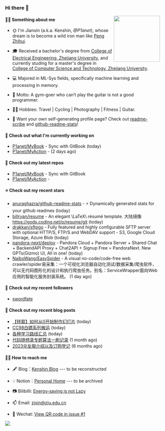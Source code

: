 ### Hi there 👋

<a href="https://github.com/P1anet"><img align="right" src="https://avatars.githubusercontent.com/u/44898226" width="150" /></a>

#### 💪🏻 Something about me

- 🌞 I'm Jianxin (a.k.a. Kenshin, _@P1anet_), whose dream is to become a wild iron man like [Peng Zhihui](https://github.com/peng-zhihui).

- 🎓 Received a bachelor's degree from [College of Electrical Engineering, Zhejiang University](http://ee.zju.edu.cn/), and currently studing for a master's degree in [College of Computer Science and Technology, Zhejiang University](http://www.cs.zju.edu.cn/).

- 💻 Majored in ML-Sys fields, specifically machine learning and processing in memory.

- 📢 Motto: A gym-goer who can’t play the guitar is not a good programmer.

- 🚴‍♂️ Hobbies: Travel | Cycling | Photography | Fitness | Guitar.

- 🤔 Want your own self-generating profile page? Check out [readme-scribe](https://github.com/muesli/readme-scribe) and [github-readme-stats](https://github.com/anuraghazra/github-readme-stats)!

#### 👷 Check out what I'm currently working on

- [P1anet/MyBook](https://github.com/P1anet/MyBook) - Sync with GitBook (today)
- [P1anet/MyAction](https://github.com/P1anet/MyAction) -  (2 days ago)

#### 🌱 Check out my latest repos

- [P1anet/MyBook](https://github.com/P1anet/MyBook) - Sync with GitBook
- [P1anet/MyAction](https://github.com/P1anet/MyAction) - 

#### ⭐ Check out my recent stars

- [anuraghazra/github-readme-stats](https://github.com/anuraghazra/github-readme-stats) - :zap: Dynamically generated stats for your github readmes (today)
- [billryan/resume](https://github.com/billryan/resume) - An elegant \LaTeX\ résumé template. 大陆镜像 https://gods.coding.net/p/resume/git (today)
- [drakkan/sftpgo](https://github.com/drakkan/sftpgo) - Fully featured and highly configurable SFTP server with optional HTTP/S, FTP/S and WebDAV support - S3, Google Cloud Storage, Azure Blob (today)
- [pandora-next/deploy](https://github.com/pandora-next/deploy) - Pandora Cloud &#43; Pandora Server &#43; Shared Chat &#43; BackendAPI Proxy &#43; Chat2API &#43; Signup Free = PandoraNext. New GPTs(Gizmo) UI, All in one! (today)
- [NaiboWang/EasySpider](https://github.com/NaiboWang/EasySpider) - A visual no-code/code-free web crawler/spider易采集：一个可视化浏览器自动化测试/数据采集/爬虫软件，可以无代码图形化的设计和执行爬虫任务。别名：ServiceWrapper面向Web应用的智能化服务封装系统。 (1 day ago)

#### 👯 Check out my recent followers

- [swordfate](https://github.com/swordfate)

#### 📜 Check out my recent blog posts

- [【转载】如何从0开始制作幻灯片](https://p1anet.github.io/2023/12/12/how-to-make-slides/) (today)
- [CC98白嫖系列搬运](https://p1anet.github.io/2023/12/12/cc98-tools/) (today)
- [各种学习路线汇总](https://p1anet.github.io/2023/12/12/learning-route/) (today)
- [代码随想录专题算法一刷记录](https://p1anet.github.io/2023/10/29/algorithm/) (1 month ago)
- [2023伞友服介绍以及订购登记](https://p1anet.github.io/2023/05/31/cycling-cloth/) (6 months ago)

#### 👯‍♂️ How to reach me

- 🖋 Blog：[Kenshin Blog](https://https://p1anet.github.io/) --- to be reconstructed

- 💡 Notion：[Personal Home](https://www.notion.so/Personal-Home-ce2fa1062dae41cc8f56525b5be3c23a?pvs=4) --- to be archived

- 📷 Bilibilli: [Energy-saving is not Lazy](https://space.bilibili.com/18617894)

- 📫 Email: [zjxin@zju.edu.cn](zjxin@zju.edu.cn)

- 💬 Wechat: [View QR code in issue #1](https://github.com/P1anet/P1anet/issues/1)

<a target='_blank' href="https://github.com/P1anet">
  <img style="display:inline;margin:initial;max-height:140px" src="https://github-readme-stats.vercel.app/api?username=P1anet&count_private=true&hide=prs,contribs&show_icons=true" />
</a>



